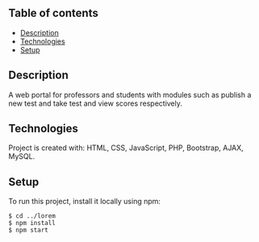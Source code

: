 ## Table of contents
* [Description](#description)
* [Technologies](#technologies)
* [Setup](#setup)

## Description
 A web portal for professors and students with modules such as publish a new test and take test
and view scores respectively.
	
## Technologies
Project is created with:
HTML, CSS, JavaScript, PHP, Bootstrap, AJAX, MySQL.
	
## Setup
To run this project, install it locally using npm:

```
$ cd ../lorem
$ npm install
$ npm start
```
